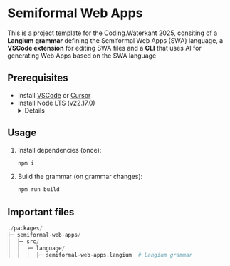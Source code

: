 # Semiformal Web Apps

This is a project template for the Coding.Waterkant 2025, consiting of a **Langium grammar** defining the Semiformal Web Apps (SWA) language, a **VSCode extension** for editing SWA files and a **CLI** that uses AI for generating Web Apps based on the SWA language

## Prerequisites

* Install [VSCode](https://code.visualstudio.com/) or [Cursor](https://www.cursor.com/)
* Install Node LTS (v22.17.0)
  <details>
    <ol>
      <li><a href='https://github.com/tj/n?tab=readme-ov-file#installation'>Install n</a> (Node version manager)</li>
      <li>Install Node LTS <code>n lts</code></li>
    </ol>
  </details>

## Usage

1. Install dependencies (once):
   ```sh
   npm i
   ```
2. Build the grammar (on grammar changes):
   ```sh
   npm run build
   ```

## Important files

```py
./packages/
├─ semiformal-web-apps/
│  ├─ src/
│  │  ├─ language/
│  │  │  ├─ semiformal-web-apps.langium  # Langium grammar
```
